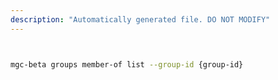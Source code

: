 ```yaml
---
description: "Automatically generated file. DO NOT MODIFY"
---
```


```bash


mgc-beta groups member-of list --group-id {group-id}

```